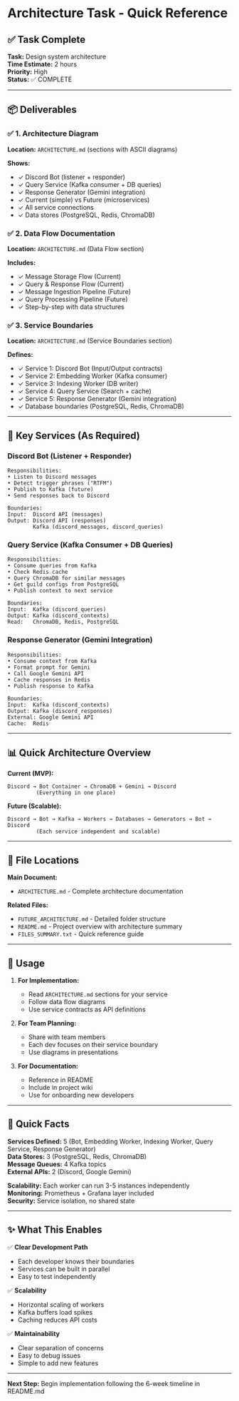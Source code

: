 # Architecture Task - Quick Reference

## ✅ Task Complete

**Task:** Design system architecture  
**Time Estimate:** 2 hours  
**Priority:** High  
**Status:** ✅ COMPLETE

---

## 📦 Deliverables

### ✅ 1. Architecture Diagram
**Location:** `ARCHITECTURE.md` (sections with ASCII diagrams)

**Shows:**
- ✓ Discord Bot (listener + responder)
- ✓ Query Service (Kafka consumer + DB queries)  
- ✓ Response Generator (Gemini integration)
- ✓ Current (simple) vs Future (microservices)
- ✓ All service connections
- ✓ Data stores (PostgreSQL, Redis, ChromaDB)

### ✅ 2. Data Flow Documentation
**Location:** `ARCHITECTURE.md` (Data Flow section)

**Includes:**
- ✓ Message Storage Flow (Current)
- ✓ Query & Response Flow (Current)
- ✓ Message Ingestion Pipeline (Future)
- ✓ Query Processing Pipeline (Future)
- ✓ Step-by-step with data structures

### ✅ 3. Service Boundaries
**Location:** `ARCHITECTURE.md` (Service Boundaries section)

**Defines:**
- ✓ Service 1: Discord Bot (Input/Output contracts)
- ✓ Service 2: Embedding Worker (Kafka consumer)
- ✓ Service 3: Indexing Worker (DB writer)
- ✓ Service 4: Query Service (Search + cache)
- ✓ Service 5: Response Generator (Gemini integration)
- ✓ Database boundaries (PostgreSQL, Redis, ChromaDB)

---

## 🎯 Key Services (As Required)

### Discord Bot (Listener + Responder)
```
Responsibilities:
• Listen to Discord messages
• Detect trigger phrases ("RTFM")
• Publish to Kafka (future)
• Send responses back to Discord

Boundaries:
Input:  Discord API (messages)
Output: Discord API (responses)
        Kafka (discord_messages, discord_queries)
```

### Query Service (Kafka Consumer + DB Queries)
```
Responsibilities:
• Consume queries from Kafka
• Check Redis cache
• Query ChromaDB for similar messages
• Get guild configs from PostgreSQL
• Publish context to next service

Boundaries:
Input:  Kafka (discord_queries)
Output: Kafka (discord_contexts)
Read:   ChromaDB, Redis, PostgreSQL
```

### Response Generator (Gemini Integration)
```
Responsibilities:
• Consume context from Kafka
• Format prompt for Gemini
• Call Google Gemini API
• Cache responses in Redis
• Publish response to Kafka

Boundaries:
Input:  Kafka (discord_contexts)
Output: Kafka (discord_responses)
External: Google Gemini API
Cache:  Redis
```

---

## 📊 Quick Architecture Overview

**Current (MVP):**
```
Discord → Bot Container → ChromaDB + Gemini → Discord
         (Everything in one place)
```

**Future (Scalable):**
```
Discord → Bot → Kafka → Workers → Databases → Generators → Bot → Discord
         (Each service independent and scalable)
```

---

## 📁 File Locations

**Main Document:**
- `ARCHITECTURE.md` - Complete architecture documentation

**Related Files:**
- `FUTURE_ARCHITECTURE.md` - Detailed folder structure
- `README.md` - Project overview with architecture summary
- `FILES_SUMMARY.txt` - Quick reference guide

---

## 🚀 Usage

1. **For Implementation:**
   - Read `ARCHITECTURE.md` sections for your service
   - Follow data flow diagrams
   - Use service contracts as API definitions

2. **For Team Planning:**
   - Share with team members
   - Each dev focuses on their service boundary
   - Use diagrams in presentations

3. **For Documentation:**
   - Reference in README
   - Include in project wiki
   - Use for onboarding new developers

---

## 📝 Quick Facts

**Services Defined:** 5 (Bot, Embedding Worker, Indexing Worker, Query Service, Response Generator)  
**Data Stores:** 3 (PostgreSQL, Redis, ChromaDB)  
**Message Queues:** 4 Kafka topics  
**External APIs:** 2 (Discord, Google Gemini)  

**Scalability:** Each worker can run 3-5 instances independently  
**Monitoring:** Prometheus + Grafana layer included  
**Security:** Service isolation, no shared state  

---

## ✨ What This Enables

✅ **Clear Development Path**
- Each developer knows their boundaries
- Services can be built in parallel
- Easy to test independently

✅ **Scalability**
- Horizontal scaling of workers
- Kafka buffers load spikes
- Caching reduces API costs

✅ **Maintainability**
- Clear separation of concerns
- Easy to debug issues
- Simple to add new features

---

**Next Step:** Begin implementation following the 6-week timeline in README.md
